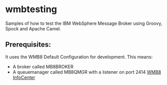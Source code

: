wmbtesting
==========

Samples of how to test the IBM WebSphere Message Broker using Groovy, Spock and Apache Camel.

Prerequisites:
--------------

It uses the WMB8 Default Configuration for development.
This means:
*  A broker called MB8BROKER
*  A queuemanager called MB8QMGR with a listener on port 2414
[WMB8 InfoCenter](http://publib.boulder.ibm.com/infocenter/wmbhelp/v8r0m0/topic/com.ibm.etools.mft.doc/ae20200_.htm "Creating a default configuration")


